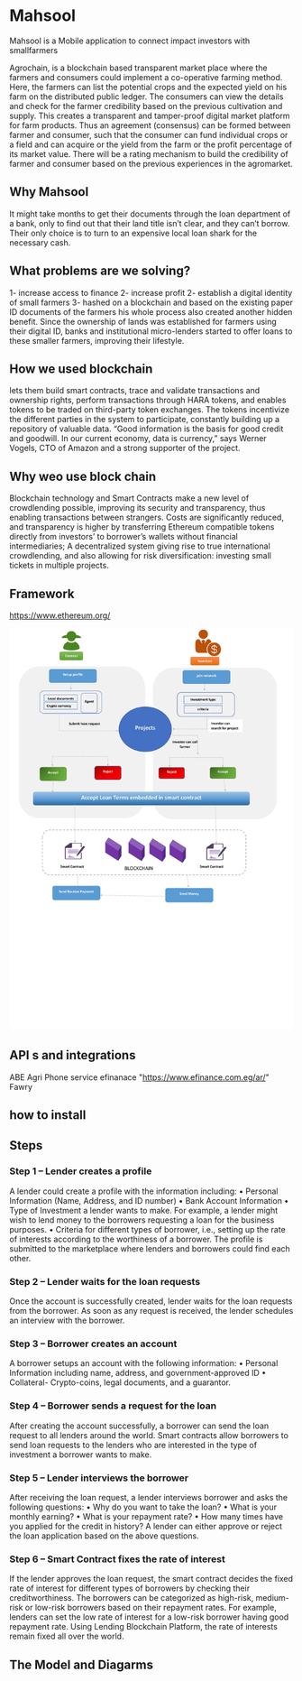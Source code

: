 # Mahsool
Mahsool is a Mobile application to connect impact investors with smallfarmers

Agrochain, is a blockchain based transparent market place where the farmers and consumers could implement a co-operative farming method. Here, the farmers can list the potential crops and the expected yield on his farm on the distributed public ledger. The consumers can view the details and check for the farmer credibility based on the previous cultivation and supply. This creates a transparent and tamper-proof digital market platform for farm products. Thus an agreement (consensus) can be formed between farmer and consumer, such that the consumer can fund individual crops or a field and can acquire or the yield from the farm or the profit percentage of its market value. There will be a rating mechanism to build the credibility of farmer and consumer based on the previous experiences in the agromarket.

## Why Mahsool
It might take months to get their documents through the loan department of a bank, only to find out that their land title isn’t clear, and they can’t borrow. Their only choice is to turn to an expensive local loan shark for the necessary cash.

## What problems are we solving?

1- increase access to finance
2- increase profit
2- establish a digital identity of small farmers 
3- hashed on a blockchain and based on the existing paper ID documents of the farmers
his whole process also created another hidden benefit. Since the ownership of lands was established for farmers using their digital ID, banks and institutional micro-lenders started to offer loans to these smaller farmers, improving their lifestyle.
## How we used blockchain 
 lets them build smart contracts, trace and validate transactions and ownership rights, perform transactions through HARA tokens, and enables tokens to be traded on third-party token exchanges. The tokens incentivize the different parties in the system to participate, constantly building up a repository of valuable data. “Good information is the basis for good credit and goodwill. In our current economy, data is currency,” says Werner Vogels, CTO of Amazon and a strong supporter of the project. 
## Why weo use block chain
Blockchain technology and Smart Contracts make a new level of crowdlending possible,
improving its security and transparency, thus enabling transactions between strangers. Costs are
significantly reduced, and transparency is higher by transferring Ethereum compatible tokens
directly from investors’ to borrower’s wallets without financial intermediaries; A decentralized
system giving rise to true international crowdlending, and also allowing for risk diversification:
investing small tickets in multiple projects.
## Framework
https://www.ethereum.org/

![Alt text](https://github.com/YSbarbary/Mahsool/blob/master/platforms_d.jpg "Platform")

## API s and integrations
ABE Agri Phone service  efinanace "https://www.efinance.com.eg/ar/"
Fawry 

## how to install

## Steps 
### Step 1 – Lender creates a profile
A lender could create a profile with the information including:
•	Personal Information (Name, Address, and ID number)
•	Bank Account Information
•	Type of Investment a lender wants to make. For example, a lender might wish to lend money to the borrowers requesting a loan for the business purposes.
•	Criteria for different types of borrower, i.e., setting up the rate of interests according to the worthiness of a borrower.
The profile is submitted to the marketplace where lenders and borrowers could find each other.
### Step 2 – Lender waits for the loan requests
Once the account is successfully created, lender waits for the loan requests from the borrower. As soon as any request is received, the lender schedules an interview with the borrower.
### Step 3 – Borrower creates an account
A borrower setups an account with the following information:
•	Personal Information including name, address, and government-approved ID
•	Collateral- Crypto-coins, legal documents, and a guarantor.
### Step 4 – Borrower sends a request for the loan
After creating the account successfully, a borrower can send the loan request to all lenders around the world. Smart contracts allow borrowers to send loan requests to the lenders who are interested in the type of investment a borrower wants to make.
### Step 5 – Lender interviews the borrower
After receiving the loan request, a lender interviews borrower and asks the following questions:
•	Why do you want to take the loan?
•	What is your monthly earning?
•	What is your repayment rate?
•	How many times have you applied for the credit in history?
A lender can either approve or reject the loan application based on the above questions.
### Step 6 – Smart Contract fixes the rate of interest
If the lender approves the loan request, the smart contract decides the fixed rate of interest for different types of borrowers by checking their creditworthiness.
The borrowers can be categorized as high-risk, medium-risk or low-risk borrowers based on their repayment rates.
For example, lenders can set the low rate of interest for a low-risk borrower having good repayment rate.
Using  Lending Blockchain Platform, the rate of interests remain fixed all over the world.

## The Model and Diagarms
